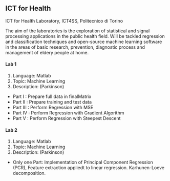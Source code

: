 ## ICT for Health
ICT for Health Laboratory, ICT4SS, Politecnico di Torino

The aim of the laboratories is the exploration of statistical and signal processing applications in the public health field. Will be tackled regression and classification techniques and open-source machine learning software in the areas of basic research, prevention, diagnostic process and management of eldery people at home.

#### Lab 1
1. Language: Matlab
2. Topic: Machine Learning
3. Description: (Parkinson)
  * Part   I : Prepare full data in finalMatrix
  * Part  II : Prepare training and test data
  * Part III : Perform Regression with MSE
  * Part  IV : Perform Regression with Gradient Algorithm
  * Part   V : Perform Regression with Steepest Descent

#### Lab 2
1. Language: Matlab
2. Topic: Machine Learning
3. Description: (Parkinson)
  * Only one Part: Implementation of Principal Component Regression (PCR), Feature extraction appliedt to linear regression. Karhunen-Loeve decomposition.
